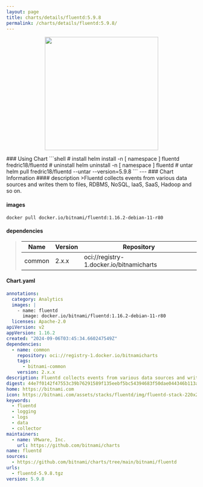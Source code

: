 ```yaml
---
layout: page
title: charts/details/fluentd:5.9.8
permalink: /charts/details/fluentd:5.9.8/
---
```

<p align="center">
    <img src="https://bitnami.com/assets/stacks/fluentd/img/fluentd-stack-220x234.png" width="300px" height="300px">
</p>
### Using Chart
```shell
# install
helm install -n [ namespace ] fluentd fredric18/fluentd
# uninstall
helm uninstall -n [ namespace ] fluentd
# untar
helm pull fredric18/fluentd --untar --version=5.9.8
```
---
### Chart Information
#### description
>Fluentd collects events from various data sources and writes them to files, RDBMS, NoSQL, IaaS, SaaS, Hadoop and so on.
   
#### images
```shell
docker pull docker.io/bitnami/fluentd:1.16.2-debian-11-r80
```
   
#### dependencies
>Name | Version | Repository
>---|---|---
>common | 2.x.x | oci://registry-1.docker.io/bitnamicharts
   
#### Chart.yaml
```yaml
annotations:
  category: Analytics
  images: |
    - name: fluentd
      image: docker.io/bitnami/fluentd:1.16.2-debian-11-r80
  licenses: Apache-2.0
apiVersion: v2
appVersion: 1.16.2
created: "2024-09-06T03:45:34.660247549Z"
dependencies:
  - name: common
    repository: oci://registry-1.docker.io/bitnamicharts
    tags:
      - bitnami-common
    version: 2.x.x
description: Fluentd collects events from various data sources and writes them to files, RDBMS, NoSQL, IaaS, SaaS, Hadoop and so on.
digest: 44e7f0142f47553c39b76291589f135eebf5bc54394683f50dae044346b113a2
home: https://bitnami.com
icon: https://bitnami.com/assets/stacks/fluentd/img/fluentd-stack-220x234.png
keywords:
  - fluentd
  - logging
  - logs
  - data
  - collector
maintainers:
  - name: VMware, Inc.
    url: https://github.com/bitnami/charts
name: fluentd
sources:
  - https://github.com/bitnami/charts/tree/main/bitnami/fluentd
urls:
  - fluentd-5.9.8.tgz
version: 5.9.8
```
